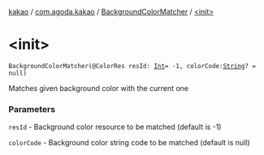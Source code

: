 [kakao](../../index.md) / [com.agoda.kakao](../index.md) / [BackgroundColorMatcher](index.md) / [&lt;init&gt;](.)

# &lt;init&gt;

`BackgroundColorMatcher(@ColorRes resId: `[`Int`](https://kotlinlang.org/api/latest/jvm/stdlib/kotlin/-int/index.html)` = -1, colorCode: `[`String`](https://kotlinlang.org/api/latest/jvm/stdlib/kotlin/-string/index.html)`? = null)`

Matches given background color with the current one

### Parameters

`resId` - Background color resource to be matched (default is -1)

`colorCode` - Background color string code to be matched (default is null)